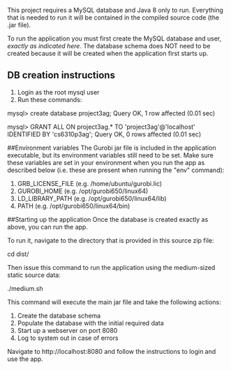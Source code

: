 This project requires a MySQL database and Java 8 only to run. Everything that is needed to run it will be contained in the compiled source code (the .jar file).

To run the application you must first create the MySQL database and user, _exactly as indicated here._ The database schema does NOT need to be created because it will be created when the application first starts up.

## DB creation instructions
1. Login as the root mysql user
2. Run these commands:

mysql> create database project3ag;
Query OK, 1 row affected (0.01 sec)

mysql> GRANT ALL ON project3ag.* TO 'project3ag'@'localhost' IDENTIFIED BY 'cs6310p3ag';
Query OK, 0 rows affected (0.01 sec)

##Environment variables
The Gurobi jar file is included in the application executable, but its environment variables still need to be set.  Make sure these variables are set
in your environment when you run the app as described below (i.e. these are present when running the "env" command):

1. GRB_LICENSE_FILE	(e.g. /home/ubuntu/gurobi.lic)
2. GUROBI_HOME (e.g. /opt/gurobi650/linux64)
3. LD_LIBRARY_PATH	(e.g. /opt/gurobi650/linux64/lib)
4. PATH	(e.g. /opt/gurobi650/linux64/bin)

##Starting up the application
Once the database is created exactly as above, you can run the app.

To run it, navigate to the directory that is provided in this source zip file:

cd dist/

Then issue this command to run the application using the medium-sized static source data:

./medium.sh

This command will execute the main jar file and take the following actions:

1. Create the database schema
2. Populate the database with the initial required data
3. Start up a webserver on port 8080
4. Log to system out in case of errors

Navigate to http://localhost:8080 and follow the instructions to login and use the app.